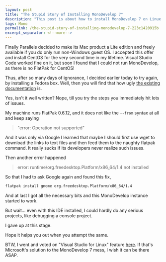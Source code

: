 ```yaml
---
layout: post
title: "The Stupid Story of Installing MonoDevelop 7"
description: "This post is about how to install MonoDevelop 7 on Linux and all remaining issues."
tags: Mono
permalink: /the-stupid-story-of-installing-monodevelop-7-223c1420915b
excerpt_separator: <!--more-->
---
```


Finally Parallels decided to make its Mac product a Lite edition and freely available if you do only run non-Windows guest OS. I accepted this offer and install CentOS for the very second time in my lifetime. Visual Studio Code worked fine on it, but soon I found that I could not run MonoDevelop, as there is no FlatPak for CentOS!
<!--more-->

Thus, after so many days of ignorance, I decided earlier today to try again, by installing a Fedora box. Well, then you will find that how ugly [the existing documentation](https://fedoraproject.org/wiki/MonoDevelop) is.

Yes, isn't it well written? Nope, till you try the steps you immediately hit lots of issues.

My machine runs FlatPak 0.6.12, and it does not like the `--from` syntax at all and keep saying

> "error: Operation not supported"

And it was only via Google I learned that maybe I should first use wget to download the links to text files and then feed them to the naughty flatpak command. It really sucks if its developers never realize such issues.

Then another error happened

> error: runtime/org.freedesktop.Platform/x86_64/1.4 not installed

So that I had to ask Google again and found this fix,

``` bash
flatpak install gnome org.freedesktop.Platform/x86_64/1.4
```

And at last I got all the necessary bits and this MonoDevelop instance started to work.

But wait... even with this IDE installed, I could hardly do any serious projects, like debugging a console project.

I gave up at this stage.

Hope it helps you out when you attempt the same.

BTW, I went and voted on "Visual Studio for Linux" feature [here](https://visualstudio.uservoice.com/forums/121579-visual-studio-ide/suggestions/18433768-visual-studio-for-linux-os). If that's Microsoft's solution to the MonoDevelop 7 mess, I wish it can be there ASAP.
